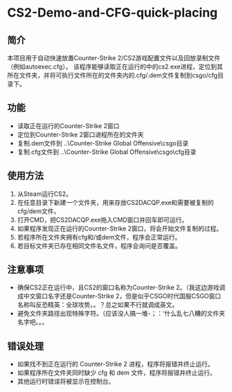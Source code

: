 # CS2-Demo-and-CFG-quick-placing

## 简介

本项目用于自动快速放置Counter-Strike 2/CS2游戏配置文件以及回放录制文件（例如autoexec.cfg）。
该程序能够读取正在运行的中的cs2.exe进程，定位到其所在文件夹，并将可执行文件所在的文件夹内的.cfg/.dem文件复制到csgo/cfg目录下。

## 功能

- 读取正在运行的Counter-Strike 2窗口
- 定位到Counter-Strike 2窗口进程所在的文件夹
- 复制.dem文件到 ..\Counter-Strike Global Offensive\csgo目录
- 复制.cfg文件到 ..\Counter-Strike Global Offensive\csgo\cfg目录

## 使用方法

1. 从Steam运行CS2。
2. 在任意目录下新建一个文件夹，用来存放CS2DACQP.exe和需要被复制的cfg/dem文件。
3. 打开CMD，把CS2DACQP.exe拖入CMD窗口并回车即可运行。
4. 如果程序发现正在运行的Counter-Strike 2窗口，将会开始文件复制的过程。
5. 若程序所在文件夹拥有cfg和/或dem文件，程序会正常运行。
6. 若目标文件夹已存在相同文件名文件，程序会询问是否覆盖。

## 注意事项

- 确保CS2正在运行中，且CS2的窗口名称为Counter-Strike 2。（我这边游戏调成中文窗口名字还是Counter-Strike 2，但是似乎CSGO时代国服CSGO窗口名称叫反恐精英：全球攻势。。？总之如果不行就调成英文。
- 避免文件夹路径出现特殊字符。（应该没人搞一堆-；：‘什么乱七八糟的文件夹名字吧。。。

## 错误处理

- 如果找不到正在运行的 Counter-Strike 2 进程，程序将报错并终止运行。
- 如果程序所在文件夹同时缺少 cfg 和 dem 文件，程序将报错并终止运行。
- 其他运行时错误将被显示在控制台。


